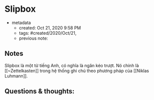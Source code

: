 # Slipbox

- metadata
	- created: Oct 21, 2020 9:58 PM
	- tags: #created/2020/Oct/21,
	- previous note:

## Notes
Slipbox là một từ tiếng Anh, có nghĩa là ngăn kéo trượt. Nó chính là [[~Zettelkasten]] trong hệ thống ghi chú theo phương pháp của [[Niklas Luhmann]].

## Questions & thoughts:
